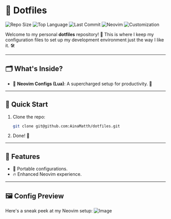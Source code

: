 # 🌟 Dotfiles

![Repo Size](https://img.shields.io/github/repo-size/AinaMatth/dotfiles?color=blue&style=for-the-badge)
![Top Language](https://img.shields.io/github/languages/top/AinaMatth/dotfiles?color=brightgreen&style=for-the-badge)
![Last Commit](https://img.shields.io/github/last-commit/AinaMatth/dotfiles?color=orange&style=for-the-badge)
![Neovim](https://img.shields.io/badge/Neovim-%F0%9F%92%9A-green?style=for-the-badge)
![Customization](https://img.shields.io/badge/Customization-Level%20Over%209000%21-red?style=for-the-badge)

Welcome to my personal **dotfiles** repository! 🎉 This is where I keep my configuration files to set up my development environment just the way I like it. 🛠️

---

## 🗂️ What's Inside?

- 🔮 **Neovim Configs (Lua)**: A supercharged setup for productivity. 🚀

---

## 🚀 Quick Start

1. Clone the repo:
   ```bash
   git clone git@github.com:AinaMatth/dotfiles.git
   ```
2. Done! 🎉

---

## 🌈 Features

- 💼 Portable configurations.
- 🔥 Enhanced Neovim experience.

---

## 🖼️ Config Preview

Here's a sneak peek at my Neovim setup:
![Image](https://github.com/user-attachments/assets/7b6d5f45-5597-42b9-91ed-3ecec0ffabb9)






